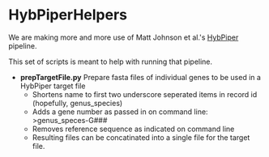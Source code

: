 # HybPiperHelpers

We are making more and more use of Matt Johnson et al.'s [HybPiper](https://github.com/mossmatters/HybPiper) pipeline.

This set of scripts is meant to help with running that pipeline.

* **prepTargetFile.py** Prepare fasta files of individual genes to be used in a HybPiper target file
   * Shortens name to first two underscore seperated items in record id (hopefully, genus_species)
   * Adds a gene number as passed in on command line: >genus_speces-G###
   * Removes reference sequence as indicated on command line
   * Resulting files can be concatinated into a single file for the target file.